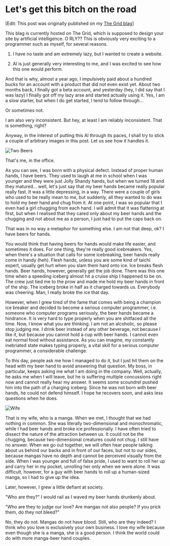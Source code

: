 # Let's get this bitch on the road

\[Edit: This post was originally published on my [The Grid blag](http://blag.attaboy.me/)]

This blag is currently hosted on The Grid, which is supposed to design your site by artificial intelligence. O RLY?? This is obviously very exciting to a programmer such as myself, for several reasons.

1. I have no taste and am extremely lazy, but I wanted to create a website.

2. AI is just generally very interesting to me, and I was excited to see how this one would perform.

And that is why, almost a year ago, I impulsively paid about a hundred bucks for an account with a product that did not even exist yet. About two months back, I finally got a beta account, and yesterday (hey, I did say that I was lazy) I finally got off my lazy arse and started actually using it. Yes, I am a slow starter, but when I do get started, I tend to follow through...

Or sometimes not.

I am also very inconsistent. But hey, at least I am reliably inconsistent. That is something, right?

Anyway, in the interest of putting this AI through its paces, I shall try to stick a couple of arbitrary images in this post. Let us see how it handles it.

<img src="https://lh3.googleusercontent.com/OoXAOlnr-Q8lWIkSkO19bchYogaZR80Z3pcBxtIavNEU7jWLBhs26lxAtBShuj5-xW7A7OydEV5OEAEqcAQnE8ZDxuKB7XL5UzbW8GJaspDCfLLkUcNzbT1hab2qbwzO8mE7AMhTJYUxncClGat482JMKNJmb-l9BW7dHMWZbaSwyu7tc1gZqETjNSX08b8e-RDJibtO6TGPDWeIjJze52yGqtpiF-_IkxpJ7EvRVmsaFJHSoSiZYrwcIMs1i6ywGa6DqQ5kU0v1xKLEtom4aC-5ZI2bu8pGKxHhdpBmxkAEjdby21wIUhQgoegOgE_p5_ZoSsGp4tT0HyDmhReXB8h5fNqZcdrclvpWOZWyp8eFY5ontoLv-e9F_dT6qr93mpq0FGOzGTXaQoDl-hhoB3Y5-PTNUsOS_eIyXHCgQXjsYW5xWblUbk8MI125_su5P09BxMZkQTOPfB3LRlohAbvZaZAnW_a0QY-6BP1rgXtXIvLtySYIC_9ZfUJOabMFrjBT2wXLuauOBdBUln_UKo-W50t0x0WEcaQfOyxAq1bhNNjCRwLiOMJva-TA0QSwdjoQWw=w744-h992-no" title="Two Beers" />

That's me, in the office.

As you can see, I was born with a physical defect. Instead of proper human hands, I have beers. They used to laugh at me in school when I was younger and they were just Jolly Shandy hands, but when we turned 18 and they matured... well, let's just say that my beer hands became really popular really fast. It was a little depressing, in a way. There were a couple of girls who used to be really mean to me, but suddenly, all they wanted to do was to hold my beer hand and chug from it. At one point, I was so popular that I even had a girl chugging from each hand. I will admit that it was flattering at first, but when I realised that they cared only about my beer hands and the chugging and not about me as a person, I just had to put the caps back on.

That was in no way a metaphor for something else. I am not that deep, ok? I have beers for hands.

You would think that having beers for hands would make life easier, and sometimes it does. For one thing, they're really good icebreakers. Yes, when there's a situation that calls for some icebreaking, beer hands really come in handy (heh). Flesh hands, unless you are some kind of taichi expert, usually get hurt when you slam them hard onto ice. Ice breaks flesh hands. Beer hands, however, generally get the job done. There was this one time when a speeding iceberg almost hit a cruise ship I happened to be on. The crew just tied me to the prow and made me hold my beer hands in front of the ship. The iceberg broke in half as it charged towards us. Everybody was cheering. Man, I really broke the ice that day.

However, when I grew tired of the fame that comes with being a champion ice breaker and decided to become a serious computer programmer, i.e. someone who computer programs seriously, the beer hands became a hindrance. It is very hard to type properly when you are shitfaced all the time. Now, I know what you are thinking. I am not an alcoholic, so please stop judging me. I drink beer instead of any other beverage, not because I like it, but because you cannot hold a cup with beer hands. I cannot even eat normal food without assistance. As you can imagine, my constantly inebriated state makes typing properly, a vital skill for a serious computer programmer, a considerable challenge.

To this day, people ask me how I managed to do it, but I just hit them on the head with my beer hand to avoid answering that question. My boss, in particular, keeps asking me what I am doing in the company. Well, actually, he asks me when I will leave, but he is suffering multiple concussions right now and cannot really hear my answer. It seems some scoundrel pushed him into the path of a charging iceberg. Since he was not born with beer hands, he could not defend himself. I hope he recovers soon, and asks less questions when he does.

<img src="https://lh3.googleusercontent.com/ZPHQiJ8qgsvrXS25Fny_UsoDTXA2L3vLnDumt8AqmHl_WfxMRtoP-c2IvkFqYfi37nNSl7Fe9W0B-Guiz5mwlumufg7j2kx93B9NqjQXINzwdikG8lNo58MEB8pPytovtQk_4ye-uEYgeLL4-B0F6h0edccZYZFiyhfKooj1UIC4dOjvRTSMP6xpJsOIcaLHE0oDBflK2U4rRimLb7KpzRjRZzUkjaGxUJKdLiPi9mK3OYUcTXJ5MOPyYBWQYDEOcLaKB3TcB5ZLq6ogEmUgYfht2k-VgZKZuk5TX_z-iwWFnDCDd8x5JFlurwXMLbeoF_zcsoNtEGc2keGeRGQpGraLOqTAiYAGUyTC2yiOVJKNnUMCKVhWBBHUFpX71EVniYb5BsctOBcm74AVbADeQk3Pxw13woi0dJsR6GFoMbHOKdTggLtflfUDiTynsmmny39Vyi73uWjPUzwctFg-uSzfRLTgfmAKlNOnOK7g0jm05HUUIH4obLoQIoLvMIyyhg3mbqMaM-Bi1ucOwMGb51ALz3sEvJBZpbjcevSRYEoK3r0lJbs-cZ-BzxWHfoeT5KZLbg=w480-h640-no" title="Wife" />

That is my wife, who is a manga. When we met, I thought that we had nothing in common. She was literally two-dimensional and monochromatic, while I had beer hands and broke ice professionally. I have often tried to dissect the nature of the attraction between us. It could not be the chugging, because two-dimensional creatures could not chug. I still have no answer. When we go out together, we will often hear people talking about us behind our backs and in front of our faces, but not to our sides, because mangas have no depth and cannot be perceived visually from the side. When I was younger and full of false pride, I used to want to roll her up and carry her in my pocket, unrolling her only when we were alone. It was difficult, however, for a guy with beer hands to roll up a human-sized manga, so I had to give up the idea.

Later, however, I grew a little defiant at society.

"Who are they?" I would rail as I waved my beer hands drunkenly about.

"Who are they to judge our love? Are mangas not also people? If you prick them, do they not bleed?"

No, they do not. Mangas do not have blood. Still, who are they indeed? I think who you love is exclusively your own business. I love my wife because even though she is a manga, she is a good person. I think the world could do with more manga-beer hand couples.

